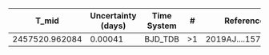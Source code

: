 |T_mid|Uncertainty (days)           |Time System|#                                            |Reference                           |
|-----|-----------------------------|-----------|---------------------------------------------|------------------------------------|
|2457520.962084|0.00041                      |BJD_TDB    |>1                                           |2019AJ....157...55H                 |
